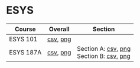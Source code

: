 # ESYS

| Course | Overall | Section |
| ------ | ------- | ------- |
| ESYS 101 | [csv](https://github.com/UCSD-Historical-Enrollment-Data/2023Fall/blob/main/overall/ESYS%20101.csv), [png](https://raw.githubusercontent.com/UCSD-Historical-Enrollment-Data/2023Fall/main/plot_overall/ESYS%20101.png) |  |
| ESYS 187A | [csv](https://github.com/UCSD-Historical-Enrollment-Data/2023Fall/blob/main/overall/ESYS%20187A.csv), [png](https://raw.githubusercontent.com/UCSD-Historical-Enrollment-Data/2023Fall/main/plot_overall/ESYS%20187A.png) | Section A: [csv](https://github.com/UCSD-Historical-Enrollment-Data/2023Fall/blob/main/section/ESYS%20187A_A.csv), [png](https://raw.githubusercontent.com/UCSD-Historical-Enrollment-Data/2023Fall/main/plot_section/ESYS%20187A_A.png)<br>Section B: [csv](https://github.com/UCSD-Historical-Enrollment-Data/2023Fall/blob/main/section/ESYS%20187A_B.csv), [png](https://raw.githubusercontent.com/UCSD-Historical-Enrollment-Data/2023Fall/main/plot_section/ESYS%20187A_B.png) |
